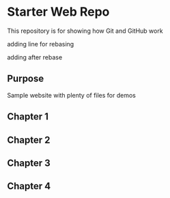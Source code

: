# Starter Web Repo

This repository is for showing how Git and GitHub work

adding line for rebasing

adding after rebase

## Purpose

Sample website with plenty of files for demos

## Chapter 1

## Chapter 2

## Chapter 3

## Chapter 4